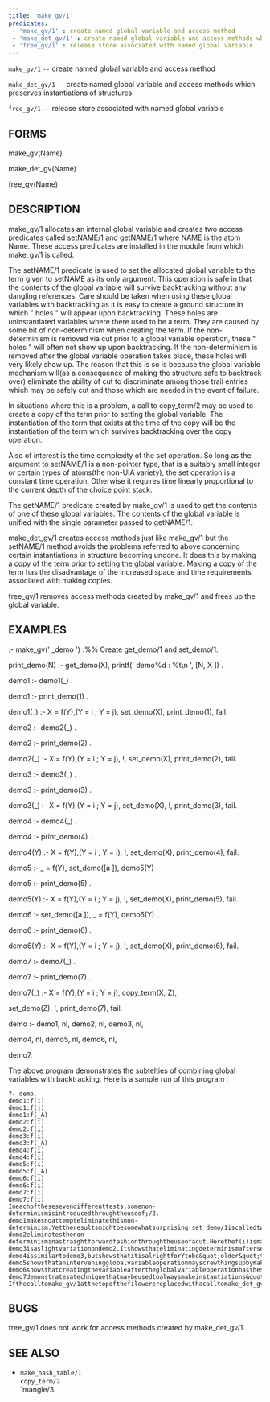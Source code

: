 ```yaml
---
title: 'make_gv/1'
predicates:
 - 'make_gv/1' : create named global variable and access method
 - 'make_det_gv/1' : create named global variable and access methods which preserves instantiations of structures
 - 'free_gv/1' : release store associated with named global variable
---
```

`make_gv/1` `--` create named global variable and access method

`make_det_gv/1` `--` create named global variable and access methods which preserves instantiations of structures

`free_gv/1` `--` release store associated with named global variable


## FORMS

make_gv(Name)

make_det_gv(Name)

free_gv(Name)


## DESCRIPTION

make_gv/1 allocates an internal global variable and creates two access predicates called setNAME/1 and getNAME/1 where NAME is the atom Name. These access predicates are installed in the module from which make_gv/1 is called.

The setNAME/1 predicate is used to set the allocated global variable to the term given to setNAME as its only argument. This operation is safe in that the contents of the global variable will survive backtracking without any dangling references. Care should be taken when using these global variables with backtracking as it is easy to create a ground structure in which &quot; holes &quot; will appear upon backtracking. These holes are uninstantiated variables where there used to be a term. They are caused by some bit of non-determinism when creating the term. If the non-determinism is removed via cut prior to a global variable operation, these &quot; holes &quot; will often not show up upon backtracking. If the non-determinism is removed after the global variable operation takes place, these holes will very likely show up. The reason that this is so is because the global variable mechanism will(as a consequence of making the structure safe to backtrack over) eliminate the ability of cut to discriminate among those trail entries which may be safely cut and those which are needed in the event of failure.

In situations where this is a problem, a call to copy_term/2 may be used to create a copy of the term prior to setting the global variable. The instantiation of the term that exists at the time of the copy will be the instantiation of the term which survives backtracking over the copy operation.

Also of interest is the time complexity of the set operation. So long as the argument to setNAME/1 is a non-pointer type, that is a suitably small integer or certain types of atoms(the non-UIA variety), the set operation is a constant time operation. Otherwise it requires time linearly proportional to the current depth of the choice point stack.

The getNAME/1 predicate created by make_gv/1 is used to get the contents of one of these global variables. The contents of the global variable is unified with the single parameter passed to getNAME/1.

make_det_gv/1 creates access methods just like make_gv/1 but the setNAME/1 method avoids the problems referred to above concerning certain instantiations in structure becoming undone. It does this by making a copy of the term prior to setting the global variable. Making a copy of the term has the disadvantage of the increased space and time requirements associated with making copies.

free_gv/1 removes access methods created by make_gv/1 and frees up the global variable.


## EXAMPLES

:- make_gv(' _demo ') .%% Create get_demo/1 and set_demo/1.

print_demo(N) :- get_demo(X), printf(' demo%d : %t\n ', [N, X ]) .

demo1 :- demo1(_) .

demo1 :- print_demo(1) .

demo1(_) :- X = f(Y),(Y = i ; Y = j), set_demo(X), print_demo(1), fail.

demo2 :- demo2(_) .

demo2 :- print_demo(2) .

demo2(_) :- X = f(Y),(Y = i ; Y = j), !, set_demo(X), print_demo(2), fail.

demo3 :- demo3(_) .

demo3 :- print_demo(3) .

demo3(_) :- X = f(Y),(Y = i ; Y = j), set_demo(X), !, print_demo(3), fail.

demo4 :- demo4(_) .

demo4 :- print_demo(4) .

demo4(Y) :- X = f(Y),(Y = i ; Y = j), !, set_demo(X), print_demo(4), fail.

demo5 :- _ = f(Y), set_demo([a ]), demo5(Y) .

demo5 :- print_demo(5) .

demo5(Y) :- X = f(Y),(Y = i ; Y = j), !, set_demo(X), print_demo(5), fail.

demo6 :- set_demo([a ]), _ = f(Y), demo6(Y) .

demo6 :- print_demo(6) .

demo6(Y) :- X = f(Y),(Y = i ; Y = j), !, set_demo(X), print_demo(6), fail.

demo7 :- demo7(_) .

demo7 :- print_demo(7) .

demo7(_) :- X = f(Y),(Y = i ; Y = j), copy_term(X, Z),

set_demo(Z), !, print_demo(7), fail.

demo :- demo1, nl, demo2, nl, demo3, nl,

demo4, nl, demo5, nl, demo6, nl,

demo7.

The above program demonstrates the subtelties of combining global variables with backtracking. Here is a sample run of this program :

```
?- demo.
demo1:f(i)
demo1:f(j)
demo1:f(_A)
demo2:f(i)
demo2:f(i)
demo3:f(i)
demo3:f(_A)
demo4:f(i)
demo4:f(i)
demo5:f(i)
demo5:f(_A)
demo6:f(i)
demo6:f(i)
demo7:f(i)
demo7:f(i)
Ineachofthesesevendifferenttests,somenon-determinismisintroducedthroughtheuseof;/2.
demo1makesnoattempteliminatethisnon-determinism.Yettheresultsmightbesomewhatsurprising.set_demo/1iscalledtwice;oncewithXinstantiatedtof(i),thesecondtimewithXinstantiatedtof(j).Yetwhenwefailoutofdemo1/1,print_demo/1reportsthe&quot;demo&quot;variabletohaveanuninstantiatedportion.
demo2eliminatesthenon-determinisminastraightforwardfashionthroughtheuseofacut.Herethef(i)ismadeto&quot;stick&quot;.
demo3isaslightvariationondemo2.Itshowsthateliminatingdeterminismaftersettingtheglobalvariableistoolatetomaketheinstantiations&quot;stick&quot;.
demo4issimilartodemo3,butshowsthatitisalrightforYtobe&quot;older&quot;thanthestructurecontainingit.
demo5showsthataninterveningglobalvariableoperationmayscrewthingsupbymakingYliveinaportionoftheheapwhichmustbetrailedwhenYisbound.ThecutpriortosettingtheglobalvariableisnotpermittedtoremovethetrailentrywhicheventuallycausesYtoloseitsinstantiation.
demo6showsthatcreatingthevariableaftertheglobalvariableoperationhasthesameeffectasdemo4.
demo7demonstratesatechniquethatmaybeusedtoalwaysmakeinstantiations&quot;stick&quot;.Itcreatesanewcopyofthetermandcallsset_demo/1withthisnewcopy.
Ifthecalltomake_gv/1atthetopofthefilewerereplacedwithacalltomake_det_gv/1,thenalloftheinstantiationswould&quot;stick&quot;asmake_det_gv/1automaticallymakesacopyofthetermthusdoingimplicitlywhatdemo7doesexplicitly.
```

## BUGS

free_gv/1 does not work for access methods created by make_det_gv/1.


## SEE ALSO

- `make_hash_table/1`  
`copy_term/2`  
`mangle/3.
